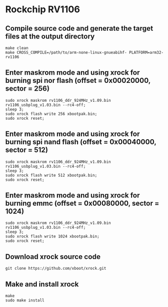 # Rockchip RV1106

## Compile source code and generate the target files at the output directory
```shell
make clean
make CROSS_COMPILE=/path/to/arm-none-linux-gnueabihf- PLATFORM=arm32-rv1106
```
## Enter maskrom mode and using xrock for burning spi nor flash (offset = 0x00020000, sector = 256)
```shell
sudo xrock maskrom rv1106_ddr_924MHz_v1.09.bin rv1106_usbplug_v1.03.bin --rc4-off;
sleep 3;
sudo xrock flash write 256 xbootpak.bin;
sudo xrock reset;
```

## Enter maskrom mode and using xrock for burning spi nand flash (offset = 0x00040000, sector = 512)
```shell
sudo xrock maskrom rv1106_ddr_924MHz_v1.09.bin rv1106_usbplug_v1.03.bin --rc4-off;
sleep 3;
sudo xrock flash write 512 xbootpak.bin;
sudo xrock reset;
```

## Enter maskrom mode and using xrock for burning emmc (offset = 0x00080000, sector = 1024)
```shell
sudo xrock maskrom rv1106_ddr_924MHz_v1.09.bin rv1106_usbplug_v1.03.bin --rc4-off;
sleep 3;
sudo xrock flash write 1024 xbootpak.bin;
sudo xrock reset;
```

## Download xrock source code
```shell
git clone https://github.com/xboot/xrock.git
```

## Make and install xrock
```shell
make
sudo make install
```
